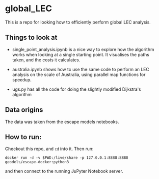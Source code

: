 # global_LEC

This is a repo for looking how to efficiently perform global LEC analysis.

## Things to look at

- single_point_analysis.ipynb is a nice way to explore how the algorithm works when looking at a single starting point. It visualises the paths taken, and the costs it calculates.

- australia.ipynb shows how to use the same code to perform an LEC analysis on the scale of Australia, using parallel map functions for speedup.

- ugs.py has all the code for doing the slightly modified Dijkstra's algorithm

## Data origins

The data was taken from the escape models notebooks. 

## How to run:

Checkout this repo, and `cd` into it. Then run:

```
docker run -d -v $PWD:/live/share -p 127.0.0.1:8888:8888 geodels/escape-docker:python3
```

and then connect to the running JuPyter Notebook server.
